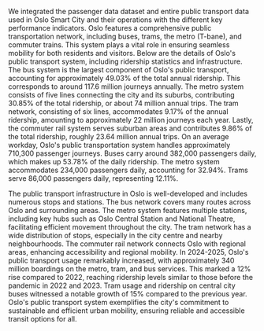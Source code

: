 We integrated the passenger data dataset and entire public transport data used in Oslo Smart City and their operations with the different key performance indicators. Oslo features a comprehensive public transportation network, including buses, trams, the metro (T-bane), and commuter trains. This system plays a vital role in ensuring seamless mobility for both residents and visitors. Below are the details of Oslo's public transport system, including ridership statistics and infrastructure. The bus system is the largest component of Oslo's public transport, accounting for approximately 49.03\% of the total annual ridership. This corresponds to around 117.6 million journeys annually. The metro system consists of five lines connecting the city and its suburbs, contributing 30.85\% of the total ridership, or about 74 million annual trips. The tram network, consisting of six lines, accommodates 9.17\% of the annual ridership, amounting to approximately 22 million journeys each year. Lastly, the commuter rail system serves suburban areas and contributes 9.86\% of the total ridership, roughly 23.64 million annual trips. On an average workday, Oslo's public transportation system handles approximately 710,300 passenger journeys. Buses carry around 382,000 passengers daily, which makes up 53.78\% of the daily ridership. The metro system accommodates 234,000 passengers daily, accounting for 32.94\%. Trams serve 86,000 passengers daily, representing 12.11\%. 

The public transport infrastructure in Oslo is well-developed and includes numerous stops and stations. The bus network covers many routes across Oslo and surrounding areas. The metro system features multiple stations, including key hubs such as Oslo Central Station and National Theatre, facilitating efficient movement throughout the city. The tram network has a wide distribution of stops, especially in the city centre and nearby neighbourhoods. The commuter rail network connects Oslo with regional areas, enhancing accessibility and regional mobility.
In 2024-2025, Oslo's public transport usage remarkably increased, with approximately 340 million boardings on the metro, tram, and bus services. This marked a 12\% rise compared to 2022, reaching ridership levels similar to those before the pandemic in 2022 and 2023. Tram usage and ridership on central city buses witnessed a notable growth of 15\% compared to the previous year.
Oslo's public transport system exemplifies the city's commitment to sustainable and efficient urban mobility, ensuring reliable and accessible transit options for all.
